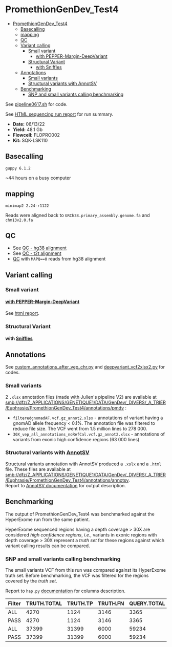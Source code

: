 # PromethionGenDev_Test4
- [PromethionGenDev_Test4](#promethiongendev_test4)
  - [Basecalling](#basecalling)
  - [mapping](#mapping)
  - [QC](#qc)
  - [Variant calling](#variant-calling)
    - [Small variant](#small-variant)
      - [with PEPPER-Margin-DeepVariant](#with-pepper-margin-deepvariant)
    - [Structural Variant](#structural-variant)
      - [with Sniffles](#with-sniffles)
  - [Annotations](#annotations)
    - [Small variants](#small-variants)
    - [Structural variants with AnnotSV](#structural-variants-with-annotsv)
  - [Benchmarking](#benchmarking)
    - [SNP and small variants calling benchmarking](#snp-and-small-variants-calling-benchmarking)


See [pipeline0617.sh](./scripts/pipeline_0617.sh) for code. 

See [HTML sequencing run report](https://raw.githack.com/ziphra/long_reads/main/PromethionGenDev_Test4_13062022/files/report_PAM60245_20220613_1645_ad874836.html) for run summary.

- **Date:** 06/13/22
- **Yield:** 48.1 Gb
- **Flowcell:** FLOPRO002 
- **Kit:** SQK-LSK110

## Basecalling 
`guppy 6.1.2`

~44 hours on a busy computer

## mapping 
`minimap2 2.24-r1122`

Reads were aligned back to `GRCh38.primary_assembly.genome.fa` and `chm13v2.0.fa`

## QC 

- See [QC - hg38 alignment](https://raw.githack.com/ziphra/long_reads/main/PromethionGenDev_Test4_13062022/files/PromethionGenDev_Test4_13062022_QC.html)
- See [QC - t2t alignment](https://raw.githack.com/ziphra/long_reads/main/PromethionGenDev_Test4_13062022/files/PromethionGenDev_Test4_13062022_t2t_mmi_QC.html)
- [QC](https://raw.githack.com/ziphra/long_reads/main/PromethionGenDev_Test4_13062022/files/H_MAPQ0_PromethionGenDev_Test4_13062022_mmi_QC2.html) with `MAPQ==0` reads from hg38 alignment 


## Variant calling 

### Small variant 
#### [with PEPPER-Margin-DeepVariant](https://github.com/kishwarshafin/pepper)

See [html report](https://raw.githack.com/ziphra/long_reads/main/PromethionGenDev_Test4_13062022/files/PromethionGenDev_Test4_13062022_QC.html).

### Structural Variant
#### with [Sniffles](https://github.com/fritzsedlazeck/Sniffles)

## Annotations 
See [custom_annotations_after_vep_chr.py](./scripts/custom_annotations_after_vep_chr.py) and [deepvariant_vcf2xlsx2.py](./scripts/deepvariant_vcf2xlsx2.py) for codes.

### Small variants 
2 `.xlsx` annotation files (made with Julien's pipeline V2) are available at <smb://dfz/Z_APPLICATIONS/GENETIQUE1/DATA/GenDev/_DIVERS/_A_TRIER/Euphrasie/PromethionGenDev_Test4/annotations/pmdv> :
- `filteredgnomadAF.vcf.gz_annot2.xlsx` - annotations of variant having a gnomAD allele frequency < 0.1%. The annotation file was filtered to reduce file size. The VCF went from 1.5 million lines to 278 000.
- `30X_vep_all_annotations_noRefCal.vcf.gz_annot2.xlsx` - annotations of variants from exonic high confidence regions (63 000 lines)


### Structural variants with [AnnotSV](https://lbgi.fr/AnnotSV/)
Structural variants annotation with AnnotSV produced a `.xslx` and a `.html` file. These files are available at <smb://dfz/Z_APPLICATIONS/GENETIQUE1/DATA/GenDev/_DIVERS/_A_TRIER/Euphrasie/PromethionGenDev_Test4/annotations/annotsv>.      
Report to [AnnotSV documentation](https://github.com/mobidic/knotAnnotSV#output) for output description.


## Benchmarking
The output of PromethionGenDev_Test4 was benchmarked against the HyperExome run from the same patient. 

HyperExome sequenced regions having a depth coverage > 30X are considered *high confidence regions*, *i.e.*, variants in exonic regions with depth coverage > 30X represent a *truth set* for these regions against which variant calling results can be compared.

### SNP and small variants calling benchmarking 
The small variants VCF from this run was compared against its HyperExome truth set.
Before benchmarking, the VCF was filtered for the regions covered by the *truth set*.

Report to `hap.py` [documentation](https://github.com/Illumina/hap.py/blob/master/doc/happy.md#full-list-of-output-columns) for columns description.

| Filter | TRUTH.TOTAL | TRUTH.TP | TRUTH.FN | QUERY.TOTAL | QUERY.FP | FP.gt | FP.al | METRIC.Recall | METRIC.Precision | METRIC.F1_Score | TRUTH.TOTAL.TiTv_ratio | QUERY.TOTAL.TiTv_ratio | TRUTH.TOTAL.het_hom_ratio | QUERY.TOTAL.het_hom_ratio | QUERY.TOTAL.het_hom_ratio |
|--------|-------------|----------|----------|-------------|----------|-------|-------|---------------|------------------|-----------------|------------------------|------------------------|---------------------------|---------------------------|---------------------------|
| ALL    | 4270        | 1124     | 3146     | 3365        | 2265     | 102   | 124   | 0.263232      | 0.326895         | 0.291629        |                        |                        | 4.03851091142             | 1.12588766946             | 1.18528082634             |
| PASS   | 4270        | 1124     | 3146     | 3365        | 2265     | 102   | 124   | 0.263232      | 0.326895         | 0.291629        |                        |                        | 4.03851091142             | 1.12588766946             | 1.18528082634             |
| ALL    | 37399       | 31399    | 6000     | 59234       | 27830    | 314   | 616   | 0.839568      | 0.530168         | 0.649924        | 2.52720928039          | 2.48011513834          | 2.18947098539             | 1.75254473623             | 1.75254473623             |
| PASS   | 37399       | 31399    | 6000     | 59234       | 27830    | 314   | 616   | 0.839568      | 0.530168         | 0.649924        | 2.52720928039          | 2.48011513834          | 2.18947098539             | 1.75254473623             | 1.75254473623             |







